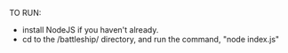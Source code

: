 TO RUN: 
- install NodeJS if you haven't already.
- cd to the /battleship/ directory, and run the command, "node index.js"
